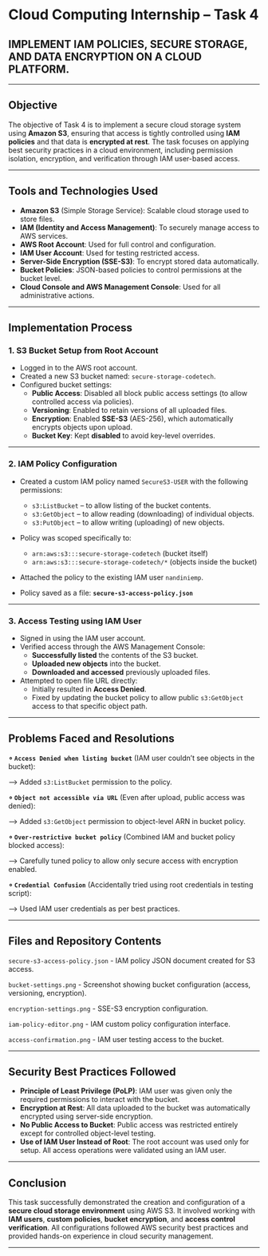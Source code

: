 # Cloud Computing Internship – Task 4  
## IMPLEMENT IAM POLICIES, SECURE STORAGE, AND DATA ENCRYPTION ON A CLOUD PLATFORM.


---

## Objective

The objective of Task 4 is to implement a secure cloud storage system using **Amazon S3**, ensuring that access is tightly controlled using **IAM policies** and that data is **encrypted at rest**. The task focuses on applying best security practices in a cloud environment, including permission isolation, encryption, and verification through IAM user-based access.

---

## Tools and Technologies Used

- **Amazon S3** (Simple Storage Service): Scalable cloud storage used to store files.
- **IAM (Identity and Access Management)**: To securely manage access to AWS services.
- **AWS Root Account**: Used for full control and configuration.
- **IAM User Account**: Used for testing restricted access.
- **Server-Side Encryption (SSE-S3)**: To encrypt stored data automatically.
- **Bucket Policies**: JSON-based policies to control permissions at the bucket level.
- **Cloud Console and AWS Management Console**: Used for all administrative actions.

---

## Implementation Process

### 1. S3 Bucket Setup from Root Account

- Logged in to the AWS root account.
- Created a new S3 bucket named: `secure-storage-codetech`.
- Configured bucket settings:
  - **Public Access**: Disabled all block public access settings (to allow controlled access via policies).
  - **Versioning**: Enabled to retain versions of all uploaded files.
  - **Encryption**: Enabled **SSE-S3** (AES-256), which automatically encrypts objects upon upload.
  - **Bucket Key**: Kept **disabled** to avoid key-level overrides.

---

### 2. IAM Policy Configuration

- Created a custom IAM policy named `SecureS3-USER` with the following permissions:
  - `s3:ListBucket` – to allow listing of the bucket contents.
  - `s3:GetObject` – to allow reading (downloading) of individual objects.
  - `s3:PutObject` – to allow writing (uploading) of new objects.

- Policy was scoped specifically to:
  - `arn:aws:s3:::secure-storage-codetech` (bucket itself)
  - `arn:aws:s3:::secure-storage-codetech/*` (objects inside the bucket)

- Attached the policy to the existing IAM user `nandiniemp`.

- Policy saved as a file: **`secure-s3-access-policy.json`**

---

### 3. Access Testing using IAM User

- Signed in using the IAM user account.
- Verified access through the AWS Management Console:
  - **Successfully listed** the contents of the S3 bucket.
  - **Uploaded new objects** into the bucket.
  - **Downloaded and accessed** previously uploaded files.
- Attempted to open file URL directly:
  - Initially resulted in **Access Denied**.
  - Fixed by updating the bucket policy to allow public `s3:GetObject` access to that specific object path.

---

## Problems Faced and Resolutions

**&#8728; `Access Denied when listing bucket`** (IAM user couldn’t see objects in the bucket):   

--> Added `s3:ListBucket` permission to the policy.

                                                                                         
**&#8728; `Object not accessible via URL`** (Even after upload, public access was denied):       

--> Added `s3:GetObject` permission to object-level ARN in bucket policy.

                                                                                         
**&#8728; `Over-restrictive bucket policy`** (Combined IAM and bucket policy blocked access):    

--> Carefully tuned policy to allow only secure access with encryption enabled.

                                                                                         
**&#8728; `Credential Confusion`** (Accidentally tried using root credentials in testing script):

--> Used IAM user credentials as per best practices. 

---

## Files and Repository Contents

`secure-s3-access-policy.json`   - IAM policy JSON document created for S3 access. 

`bucket-settings.png`            - Screenshot showing bucket configuration (access, versioning, encryption). 

`encryption-settings.png`        - SSE-S3 encryption configuration.

`iam-policy-editor.png`          - IAM custom policy configuration interface. 

`access-confirmation.png`        - IAM user testing access to the bucket. 

---

## Security Best Practices Followed

- **Principle of Least Privilege (PoLP)**: IAM user was given only the required permissions to interact with the bucket.
- **Encryption at Rest**: All data uploaded to the bucket was automatically encrypted using server-side encryption.
- **No Public Access to Bucket**: Public access was restricted entirely except for controlled object-level testing.
- **Use of IAM User Instead of Root**: The root account was used only for setup. All access operations were validated using an IAM user.

---

## Conclusion

This task successfully demonstrated the creation and configuration of a **secure cloud storage environment** using AWS S3. It involved working with **IAM users**, **custom policies**, **bucket encryption**, and **access control verification**. All configurations followed AWS security best practices and provided hands-on experience in cloud security management.

---
